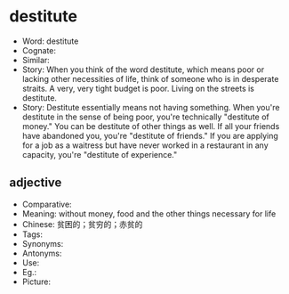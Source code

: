 # destitute

- Word: destitute
- Cognate: 
- Similar: 
- Story: When you think of the word destitute, which means poor or lacking other necessities of life, think of someone who is in desperate straits. A very, very tight budget is poor. Living on the streets is destitute.
- Story: Destitute essentially means not having something. When you're destitute in the sense of being poor, you're technically "destitute of money." You can be destitute of other things as well. If all your friends have abandoned you, you're "destitute of friends." If you are applying for a job as a waitress but have never worked in a restaurant in any capacity, you're "destitute of experience."

## adjective

- Comparative: 
- Meaning: without money, food and the other things necessary for life
- Chinese: 贫困的；贫穷的；赤贫的
- Tags: 
- Synonyms: 
- Antonyms: 
- Use: 
- Eg.: 
- Picture: 

